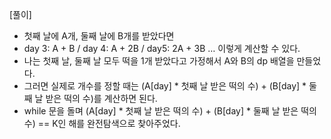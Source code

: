 [풀이]
- 첫째 날에 A개, 둘째 날에 B개를 받았다면
- day 3: A + B / day 4: A + 2B / day5: 2A + 3B … 이렇게 계산할 수 있다.
- 나는 첫째 날, 둘째 날 모두 떡을 1개 받았다고 가정해서 A와 B의 dp 배열을 만들었다.
- 그러면 실제로 개수를 정할 때는 (A[day] * 첫째 날 받은 떡의 수) + (B[day] * 둘째 날 받은 떡의 수)를 계산하면 된다.
- while 문을 돌며 (A[day] * 첫째 날 받은 떡의 수) + (B[day] * 둘째 날 받은 떡의 수) == K인 해를 완전탐색으로 찾아주었다.